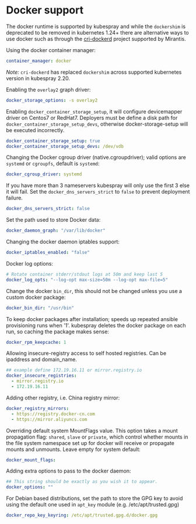 # Docker support

The docker runtime is supported by kubespray and while the `dockershim` is deprecated to be removed in kubernetes 1.24+ there are alternative ways to use docker such as through the [cri-dockerd](https://github.com/Mirantis/cri-dockerd) project supported by Mirantis.

Using the docker container manager:

```yaml
container_manager: docker
```

*Note:* `cri-dockerd` has replaced `dockershim` across supported kubernetes version in kubespray 2.20.

Enabling the `overlay2` graph driver:

```yaml
docker_storage_options: -s overlay2
```

Enabling `docker_container_storage_setup`, it will configure devicemapper driver on Centos7 or RedHat7.
Deployers must be define a disk path for `docker_container_storage_setup_devs`, otherwise docker-storage-setup will be executed incorrectly.

```yaml
docker_container_storage_setup: true
docker_container_storage_setup_devs: /dev/vdb
```

Changing the Docker cgroup driver (native.cgroupdriver); valid options are `systemd` or `cgroupfs`, default is `systemd`:

```yaml
docker_cgroup_driver: systemd
```

If you have more than 3 nameservers kubespray will only use the first 3 else it will fail. Set the `docker_dns_servers_strict` to `false` to prevent deployment failure.

```yaml
docker_dns_servers_strict: false
```

Set the path used to store Docker data:

```yaml
docker_daemon_graph: "/var/lib/docker"
```

Changing the docker daemon iptables support:

```yaml
docker_iptables_enabled: "false"
```

Docker log options:

```yaml
# Rotate container stderr/stdout logs at 50m and keep last 5
docker_log_opts: "--log-opt max-size=50m --log-opt max-file=5"
```

Change the docker `bin_dir`, this should not be changed unless you use a custom docker package:

```yaml
docker_bin_dir: "/usr/bin"
```

To keep docker packages after installation; speeds up repeated ansible provisioning runs when '1'.
kubespray deletes the docker package on each run, so caching the package makes sense:

```yaml
docker_rpm_keepcache: 1
```

Allowing insecure-registry access to self hosted registries. Can be ipaddress and domain_name.

```yaml
## example define 172.19.16.11 or mirror.registry.io
docker_insecure_registries:
  - mirror.registry.io
  - 172.19.16.11
```

Adding other registry, i.e. China registry mirror:

```yaml
docker_registry_mirrors:
  - https://registry.docker-cn.com
  - https://mirror.aliyuncs.com
```

Overriding default system MountFlags value. This option takes a mount propagation flag: `shared`, `slave` or `private`, which control whether mounts in the file system namespace set up for docker will receive or propagate mounts and unmounts. Leave empty for system default:

```yaml
docker_mount_flags:
```

Adding extra options to pass to the docker daemon:

```yaml
## This string should be exactly as you wish it to appear.
docker_options: ""
```

For Debian based distributions, set the path to store the GPG key to avoid using the default one used in `apt_key` module (e.g. /etc/apt/trusted.gpg)

```yaml
docker_repo_key_keyring: /etc/apt/trusted.gpg.d/docker.gpg
```
